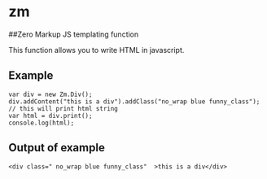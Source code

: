 zm
==

##Zero Markup JS templating function

This function allows you to write HTML in javascript.

## Example

    var div = new Zm.Div();
    div.addContent("this is a div").addClass("no_wrap blue funny_class");
    // this will print html string
    var html = div.print();
    console.log(html);
    
## Output of example

    <div class=" no_wrap blue funny_class"  >this is a div</div> 
    
    





